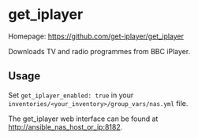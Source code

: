 # get_iplayer

Homepage: <https://github.com/get-iplayer/get_iplayer>

Downloads TV and radio programmes from BBC iPlayer.

## Usage

Set `get_iplayer_enabled: true` in your `inventories/<your_inventory>/group_vars/nas.yml` file.

The get_iplayer web interface can be found at <http://ansible_nas_host_or_ip:8182>.
